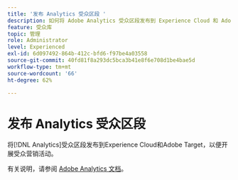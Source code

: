 ```yaml
---
title: '发布 Analytics 受众区段 '
description: 如何将 Adobe Analytics 受众区段发布到 Experience Cloud 和 Adobe Target，以便开展受众市场营销活动。
feature: 受众库
topic: 管理
role: Administrator
level: Experienced
exl-id: 6d097492-864b-412c-bfd6-f97be4a03558
source-git-commit: 40fd81f8a293dc5bca3b41e8f6e708d1be4bae5d
workflow-type: tm+mt
source-wordcount: '66'
ht-degree: 62%

---
```


# 发布 Analytics 受众区段

将[!DNL Analytics]受众区段发布到Experience Cloud和Adobe Target，以便开展受众营销活动。

有关说明，请参阅 [Adobe Analytics 文档](https://experienceleague.adobe.com/docs/analytics/components/segmentation/segmentation-workflow/seg-publish.html?lang=en)。
